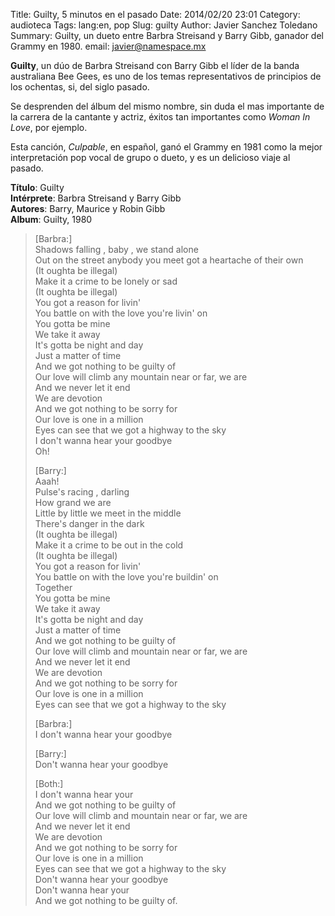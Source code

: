 Title: Guilty, 5 minutos en el pasado
Date: 2014/02/20 23:01
Category: audioteca
Tags: lang:en, pop
Slug: guilty
Author: Javier Sanchez Toledano
Summary: Guilty, un dueto entre Barbra Streisand y Barry Gibb, ganador del Grammy en 1980.
email: javier@namespace.mx

__Guilty__, un dúo de Barbra Streisand con Barry Gibb el líder de la banda australiana Bee Gees, es uno de los temas representativos de principios de los ochentas, si, del siglo pasado.

Se desprenden del álbum del mismo nombre, sin duda el mas importante de la carrera de la cantante y actriz, éxitos tan importantes como _Woman In Love_, por ejemplo.

Esta canción, _Culpable_, en español, ganó el Grammy en 1981 como la mejor interpretación pop vocal de grupo o dueto, y es un delicioso viaje al pasado.

__Título__: Guilty  
__Intérprete__: Barbra Streisand y Barry Gibb  
__Autores__: Barry, Maurice y Robin Gibb  
__Album__: Guilty, 1980

<div id="player"></div>
<script type="text/javascript">
var songlist = new Array(1);
songlist[0] = new Object();
songlist[0].mp3 = "//media.toledano.org/audioteca/guilty.mp3";
songlist[0].ogg =" //media.toledano.org/audioteca/guilty.ogg"
songlist[0].title = "Gulty";
songlist[0].cover = "//media.toledano.org/audioteca/guilty.jpg";
songlist[0].artist = "Barbra Streisand y Barry Gibb";     
$("#player").xeMusicPlayer({songlist: songlist, theme: 3, mode: 1});
</script>

>[Barbra:]  
Shadows falling , baby , we stand alone  
Out on the street anybody you meet got a heartache of their own  
(It oughta be illegal)  
Make it a crime to be lonely or sad  
(It oughta be illegal)  
You got a reason for livin'  
You battle on with the love you're livin' on  
You gotta be mine  
We take it away  
It's gotta be night and day  
Just a matter of time  
And we got nothing to be guilty of  
Our love will climb any mountain near or far, we are  
And we never let it end  
We are devotion  
And we got nothing to be sorry for  
Our love is one in a million  
Eyes can see that we got a highway to the sky  
I don't wanna hear your goodbye  
Oh!  
>
>[Barry:]  
Aaah!  
Pulse's racing , darling  
How grand we are  
Little by little we meet in the middle  
There's danger in the dark  
(It oughta be illegal)  
Make it a crime to be out in the cold  
(It oughta be illegal)  
You got a reason for livin'  
You battle on with the love you're buildin' on  
Together  
You gotta be mine  
We take it away  
It's gotta be night and day  
Just a matter of time  
And we got nothing to be guilty of  
Our love will climb and mountain near or far, we are  
And we never let it end  
We are devotion  
And we got nothing to be sorry for  
Our love is one in a million  
Eyes can see that we got a highway to the sky  
> 
>[Barbra:]  
I don't wanna hear your goodbye  
>   
>[Barry:]  
Don't wanna hear your goodbye  
>   
>[Both:]  
I don't wanna hear your  
And we got nothing to be guilty of  
Our love will climb and mountain near or far, we are  
And we never let it end  
We are devotion  
And we got nothing to be sorry for  
Our love is one in a million  
Eyes can see that we got a highway to the sky  
Don't wanna hear your goodbye  
Don't wanna hear your  
And we got nothing to be guilty of.  




